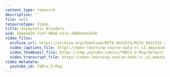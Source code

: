 ```yaml
---
content_type: resource
description: ''
file: null
resourcetype: Video
title: Asymptotic Blunders
uid: 2bbeed2d-7cef-90a0-e17a-d806eee542dc
video_files:
  archive_url: https://archive.org/download/MIT6.042JS15/MIT6_042JS15_asymptoticblunders_video_ipod.mp4
  video_captions_file: https://open-learning-course-data-rc.s3.amazonaws.com/6-042j-mathematics-for-computer-science-spring-2015/72555fdb93565761bac73ffa65c5a40d_Y9Blo_G-Mvg.vtt
  video_thumbnail_file: https://img.youtube.com/vi/Y9Blo_G-Mvg/default.jpg
  video_transcript_file: https://open-learning-course-data-rc.s3.amazonaws.com/6-042j-mathematics-for-computer-science-spring-2015/4f6fe3ce81cd43936add2ac8aff824cf_Y9Blo_G-Mvg.pdf
video_metadata:
  youtube_id: Y9Blo_G-Mvg
---
```


